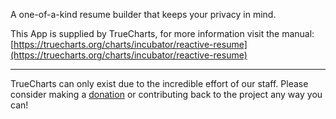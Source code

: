 A one-of-a-kind resume builder that keeps your privacy in mind.

This App is supplied by TrueCharts, for more information visit the manual: [https://truecharts.org/charts/incubator/reactive-resume](https://truecharts.org/charts/incubator/reactive-resume)

---

TrueCharts can only exist due to the incredible effort of our staff.
Please consider making a [donation](https://truecharts.org/about/sponsor) or contributing back to the project any way you can!
